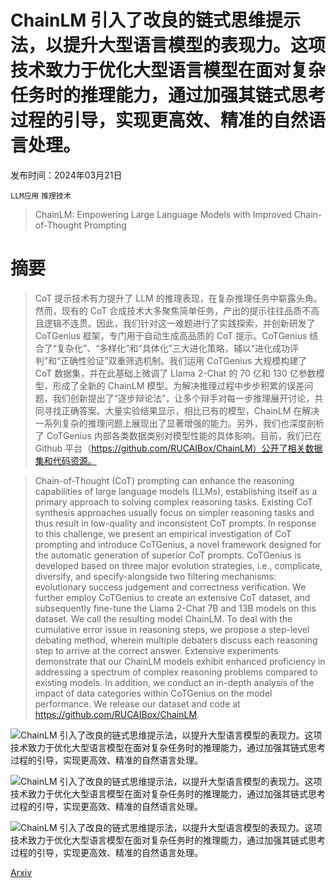 # ChainLM 引入了改良的链式思维提示法，以提升大型语言模型的表现力。这项技术致力于优化大型语言模型在面对复杂任务时的推理能力，通过加强其链式思考过程的引导，实现更高效、精准的自然语言处理。

发布时间：2024年03月21日

`LLM应用` `推理技术`

> ChainLM: Empowering Large Language Models with Improved Chain-of-Thought Prompting

# 摘要

> CoT 提示技术有力提升了 LLM 的推理表现，在复杂推理任务中崭露头角。然而，现有的 CoT 合成技术大多聚焦简单任务，产出的提示往往品质不高且逻辑不连贯。因此，我们针对这一难题进行了实践探索，并创新研发了 CoTGenius 框架，专门用于自动生成高品质的 CoT 提示。CoTGenius 结合了“复杂化”、“多样化”和“具体化”三大进化策略，辅以“进化成功评判”和“正确性验证”双重筛选机制。我们运用 CoTGenius 大规模构建了 CoT 数据集，并在此基础上微调了 Llama 2-Chat 的 70 亿和 130 亿参数模型，形成了全新的 ChainLM 模型。为解决推理过程中步步积累的误差问题，我们创新提出了“逐步辩论法”，让多个辩手对每一步推理展开讨论，共同寻找正确答案。大量实验结果显示，相比已有的模型，ChainLM 在解决一系列复杂的推理问题上展现出了显著增强的能力。另外，我们也深度剖析了 CoTGenius 内部各类数据类别对模型性能的具体影响。目前，我们已在 Github 平台（https://github.com/RUCAIBox/ChainLM）公开了相关数据集和代码资源。

> Chain-of-Thought (CoT) prompting can enhance the reasoning capabilities of large language models (LLMs), establishing itself as a primary approach to solving complex reasoning tasks. Existing CoT synthesis approaches usually focus on simpler reasoning tasks and thus result in low-quality and inconsistent CoT prompts. In response to this challenge, we present an empirical investigation of CoT prompting and introduce CoTGenius, a novel framework designed for the automatic generation of superior CoT prompts. CoTGenius is developed based on three major evolution strategies, i.e., complicate, diversify, and specify-alongside two filtering mechanisms: evolutionary success judgement and correctness verification. We further employ CoTGenius to create an extensive CoT dataset, and subsequently fine-tune the Llama 2-Chat 7B and 13B models on this dataset. We call the resulting model ChainLM. To deal with the cumulative error issue in reasoning steps, we propose a step-level debating method, wherein multiple debaters discuss each reasoning step to arrive at the correct answer. Extensive experiments demonstrate that our ChainLM models exhibit enhanced proficiency in addressing a spectrum of complex reasoning problems compared to existing models. In addition, we conduct an in-depth analysis of the impact of data categories within CoTGenius on the model performance. We release our dataset and code at https://github.com/RUCAIBox/ChainLM.

![ChainLM 引入了改良的链式思维提示法，以提升大型语言模型的表现力。这项技术致力于优化大型语言模型在面对复杂任务时的推理能力，通过加强其链式思考过程的引导，实现更高效、精准的自然语言处理。](../../../paper_images/2403.14312/x1.png)

![ChainLM 引入了改良的链式思维提示法，以提升大型语言模型的表现力。这项技术致力于优化大型语言模型在面对复杂任务时的推理能力，通过加强其链式思考过程的引导，实现更高效、精准的自然语言处理。](../../../paper_images/2403.14312/x2.png)

![ChainLM 引入了改良的链式思维提示法，以提升大型语言模型的表现力。这项技术致力于优化大型语言模型在面对复杂任务时的推理能力，通过加强其链式思考过程的引导，实现更高效、精准的自然语言处理。](../../../paper_images/2403.14312/x3.png)

[Arxiv](https://arxiv.org/abs/2403.14312)